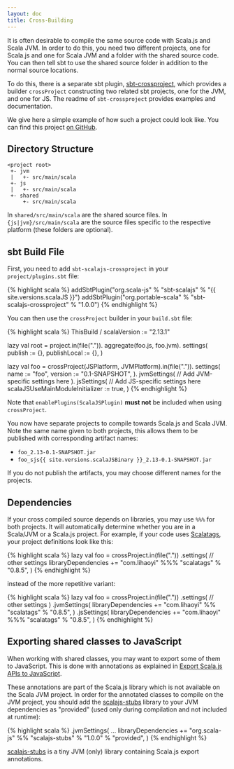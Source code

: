 ```yaml
---
layout: doc
title: Cross-Building
---
```


It is often desirable to compile the same source code with Scala.js and Scala JVM.
In order to do this, you need two different projects, one for Scala.js and one for Scala JVM and a folder with the shared source code.
You can then tell sbt to use the shared source folder in addition to the normal source locations.

To do this, there is a separate sbt plugin, [sbt-crossproject](https://github.com/scala-native/sbt-crossproject), which provides a builder `crossProject` constructing two related sbt projects, one for the JVM, and one for JS.
The readme of `sbt-crossproject` provides examples and documentation.

We give here a simple example of how such a project could look like.
You can find this project [on GitHub](https://github.com/scala-js/scalajs-cross-compile-example).

## Directory Structure

    <project root>
     +- jvm
     |   +- src/main/scala
     +- js
     |   +- src/main/scala
     +- shared
         +- src/main/scala

In `shared/src/main/scala` are the shared source files.
In `{js|jvm}/src/main/scala` are the source files specific to the respective platform (these folders are optional).

## sbt Build File

First, you need to add `sbt-scalajs-crossproject` in your `project/plugins.sbt` file:

{% highlight scala %}
addSbtPlugin("org.scala-js" % "sbt-scalajs" % "{{ site.versions.scalaJS }}")
addSbtPlugin("org.portable-scala" % "sbt-scalajs-crossproject" % "1.0.0")
{% endhighlight %}

You can then use the `crossProject` builder in your `build.sbt` file:

{% highlight scala %}
ThisBuild / scalaVersion := "2.13.1"

lazy val root = project.in(file(".")).
  aggregate(foo.js, foo.jvm).
  settings(
    publish := {},
    publishLocal := {},
  )

lazy val foo = crossProject(JSPlatform, JVMPlatform).in(file(".")).
  settings(
    name := "foo",
    version := "0.1-SNAPSHOT",
  ).
  jvmSettings(
    // Add JVM-specific settings here
  ).
  jsSettings(
    // Add JS-specific settings here
    scalaJSUseMainModuleInitializer := true,
  )
{% endhighlight %}

Note that `enablePlugins(ScalaJSPlugin)` **must not** be included when using `crossProject`.

You now have separate projects to compile towards Scala.js and Scala JVM. Note the same name given to both projects, this allows them to be published with corresponding artifact names:

- `foo_2.13-0.1-SNAPSHOT.jar`
- `foo_sjs{{ site.versions.scalaJSBinary }}_2.13-0.1-SNAPSHOT.jar`

If you do not publish the artifacts, you may choose different names for the projects.

## Dependencies

If your cross compiled source depends on libraries, you may use `%%%` for both projects. It will automatically determine whether you are in a Scala/JVM or a Scala.js project. For example, if your code uses [Scalatags](http://github.com/lihaoyi/scalatags), your project definitions look like this:

{% highlight scala %}
lazy val foo = crossProject.in(file("."))
  .settings(
    // other settings
    libraryDependencies += "com.lihaoyi" %%% "scalatags" % "0.8.5",
  )
{% endhighlight %}

instead of the more repetitive variant:

{% highlight scala %}
lazy val foo = crossProject.in(file("."))
  .settings(
    // other settings
  )
  .jvmSettings(
    libraryDependencies += "com.lihaoyi" %% "scalatags" % "0.8.5",
  )
  .jsSettings(
    libraryDependencies += "com.lihaoyi" %%% "scalatags" % "0.8.5",
  )
{% endhighlight %}

## Exporting shared classes to JavaScript

When working with shared classes, you may want to export some of them to JavaScript.
This is done with annotations as explained in [Export Scala.js APIs to JavaScript](../interoperability/export-to-javascript.html).

These annotations are part of the Scala.js library which is not available on the Scala JVM project.
In order for the annotated classes to compile on the JVM project, you should add the [scalajs-stubs](https://github.com/scala-js/scala-js-stubs) library to your JVM dependencies as "provided" (used only during compilation and not included at runtime):

{% highlight scala %}
  .jvmSettings(
    ...
    libraryDependencies += "org.scala-js" %% "scalajs-stubs" % "1.0.0" % "provided",
  )
{% endhighlight %}

[scalajs-stubs](https://github.com/scala-js/scala-js-stubs) is a tiny JVM (only) library containing Scala.js export annotations.
